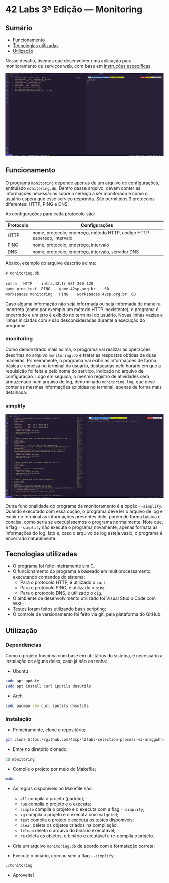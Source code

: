 # 42 Labs 3ª Edição — Monitoring

## Sumário
- [Funcionamento](#funcionamento)
- [Tecnologias utilizadas](#tecnologias-utilizadas)
- [Utilização](#utilização)

Nesse desafio, tivemos que desenvolver uma aplicação para monitoramento de serviços web, com base em [instruções específicas](./assets/INSTRUCTIONS.md).

![Monitoring gif](./assets/run.gif)

## Funcionamento

O programa `monitoring` depende apenas de um arquivo de configurações, entitulado `monitoring.db`. Dentro desse arquivo, devem conter as informações necessárias sobre o serviço a ser monitorado e como o usuário espera que esse serviço responda. São permitidos 3 protocolos diferentes: HTTP, PING e DNS.

As configurações para cada protocolo são:

| Protocolo   | Configurações                                                           |
|-------------|-------------------------------------------------------------------------|
| HTTP        | nome, protocolo, endereço, método HTTP, código HTTP esperado, intervalo |
| PING        | nome, protocolo, endereço, intervalo                                    |
| DNS         | nome, protocolo, endereço, intervalo, servidor DNS                      |

Abaixo, exemplo do arquivo descrito acima:

```txt
# monitoring.db

intra	HTTP	intra.42.fr	GET	200	120
game ping test	PING	game.42sp.org.br	60
workspaces monitoring	PING	workspaces.42sp.org.br	60
```

Caso alguma informação não seja informada ou seja informada de maneira incorreta (como por exemplo um método HTTP inexistente), o programa é encerrado e um erro é exibido no terminal do usuário. Novas linhas vazias e linhas iniciadas com `#` são desconsideradas durante a execução do programa.

### monitoring

Como demonstrado mais acima, o programa vai realizar as operações descritas no arquivo `monitoring.db` e tratar as respostas obtidas de duas maneiras. Primeiramente, o programa vai exibir as informações de forma básica e concisa no terminal do usuário, destacadas pelo horário em que a requisição foi feita e pelo nome do serviço, indicado no arquivo de configuração. Logo em seguida, o mesmo registro de atividades será armazenado num arquivo de log, denominado `monitoring.log`, que deve conter as mesmas informações exibidas no terminal, apenas de forma mais detalhada.

### simplify

![Simplify gif](./assets/simplify.gif)

Outra funcionalidade do programa de monitoramento é a opção `--simplify`. Quando executado com essa opção, o programa deve ler o arquivo de log e exibir no terminal as informações presentes dele, porém de forma básica e concisa, como seria se executássemos o programa normalmente. Note que, a flag `--simplify` não executa o programa novamente, apenas formata as informações do log. Isto é, caso o arquivo de log esteja vazio, o programa é encerrado naturalmente.

## Tecnologias utilizadas

- O programa foi feito inteiramente em C.
- O funcionamento do programa é baseado em multiprocessamento, executando comandos do sistema:
	- Para o protocolo HTTP, é utilizado o `curl`;
	- Para o protocolo PING, é utilizado o `ping`;
	- Para o protocolo DNS, é utilizado o `dig`.
- O ambiente de desenvolvimento utilizado foi Visual Studio Code com WSL;
- Testes foram feitos utilizando bash scripting;
- O controle de versionamento foi feito via git, pela plataforma do GitHub.

## Utilização

### Dependências

Como o projeto funciona com base em utilitários do sistema, é necessário a instalação de alguns deles, caso já não os tenha:
- Ubuntu
```sh
sudo apt update
sudo apt install curl iputils dnsutils
```

- Arch
```sh
sudo pacman -Sy curl iputils dnsutils
```

### Instalação

- Primeiramente, clone o repositório;
```sh
git clone https://github.com/42sp/42labs-selection-process-v3-araggohnxd.git monitoring
```

- Entre no diretório clonado;
```sh
cd monitoring
```

- Compile o projeto por meio do Makefile;
```sh
make
```

- As regras disponíveis no Makefile são:
	- `all` compila o projeto (padrão);
	- `run` compila o projeto e o executa;
	- `simple` compila o projeto e o executa com a flag `--simplify`;
	- `vg` compila o projeto e o executa com `valgrind`;
	- `test` compila o projeto e executa os testes disponíveis;
	- `clean` deleta os objetos criados na compilação;
	- `fclean` deleta o arquivo do binário executável;
	- `re` deleta os objetos, o binário executável e re-compila o projeto.

- Crie um arquivo `monitoring.db` de acordo com a formatação correta;
- Execute o binário, com ou sem a flag `--simplify`;
```sh
./monitoring
```

- Aproveite!
